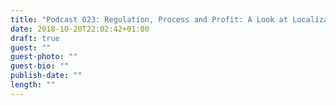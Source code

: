 ```yaml
---
title: "Podcast 023: Regulation, Process and Profit: A Look at Localization in Life Sciences"
date: 2018-10-20T22:02:42+01:00
draft: true
guest: ""
guest-photo: ""
guest-bio: ""
publish-date: ""
length: ""
---
```

